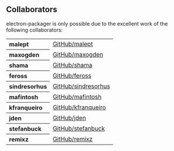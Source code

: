 ## Collaborators

electron-packager is only possible due to the excellent work of the following collaborators:

<table><tbody><tr><th align="left">malept</th><td><a href="https://github.com/malept">GitHub/malept</a></td></tr>
<tr><th align="left">maxogden</th><td><a href="https://github.com/maxogden">GitHub/maxogden</a></td></tr>
<tr><th align="left">shama</th><td><a href="https://github.com/shama">GitHub/shama</a></td></tr>
<tr><th align="left">feross</th><td><a href="https://github.com/feross">GitHub/feross</a></td></tr>
<tr><th align="left">sindresorhus</th><td><a href="https://github.com/sindresorhus">GitHub/sindresorhus</a></td></tr>
<tr><th align="left">mafintosh</th><td><a href="https://github.com/mafintosh">GitHub/mafintosh</a></td></tr>
<tr><th align="left">kfranqueiro</th><td><a href="https://github.com/kfranqueiro">GitHub/kfranqueiro</a></td></tr>
<tr><th align="left">jden</th><td><a href="https://github.com/jden">GitHub/jden</a></td></tr>
<tr><th align="left">stefanbuck</th><td><a href="https://github.com/stefanbuck">GitHub/stefanbuck</a></td></tr>
<tr><th align="left">remixz</th><td><a href="https://github.com/remixz">GitHub/remixz</a></td></tr>
</tbody></table>
